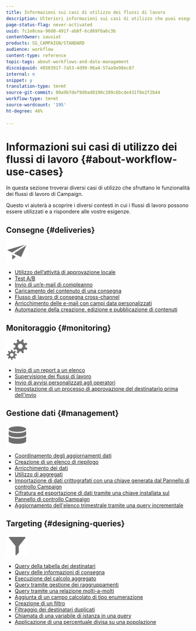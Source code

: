```yaml
---
title: Informazioni sui casi di utilizzo dei flussi di lavoro
description: Ulteriori informazioni sui casi di utilizzo che puoi eseguire utilizzando i flussi di lavoro Campaign Classic.
page-status-flag: never-activated
uuid: 7c1e8cea-90d0-491f-ab8f-6cd69f8a6c3b
contentOwner: sauviat
products: SG_CAMPAIGN/STANDARD
audience: workflow
content-type: reference
topic-tags: about-workflows-and-data-management
discoiquuid: 40503917-7a53-4d99-96a4-57aa9e98ec87
internal: n
snippet: y
translation-type: tm+mt
source-git-commit: 00a9b7def9d0ad0190c389c6bcde431f8e2f2b44
workflow-type: tm+mt
source-wordcount: '195'
ht-degree: 46%

---
```



# Informazioni sui casi di utilizzo dei flussi di lavoro {#about-workflow-use-cases}

In questa sezione troverai diversi casi di utilizzo che sfruttano le funzionalità dei flussi di lavoro di Campaign.

Questo vi aiuterà a scoprire i diversi contesti in cui i flussi di lavoro possono essere utilizzati e a rispondere alle vostre esigenze.

## Consegne {#deliveries}

<img src="assets/do-not-localize/icon_send.svg" width="60px">

* [Utilizzo dell’attività di approvazione locale](../../workflow/using/using-the-local-approval-activity.md)
* [Test A/B](../../workflow/using/a-b-testing.md)
* [Invio di un’e-mail di compleanno](../../workflow/using/sending-a-birthday-email.md)
* [Caricamento del contenuto di una consegna](../../workflow/using/loading-delivery-content.md)
* [Flusso di lavoro di consegna cross-channel](../../workflow/using/cross-channel-delivery-workflow.md)
* [Arricchimento delle e-mail con campi data personalizzati](../../workflow/using/email-enrichment-with-custom-date-fields.md)
* [Automazione della creazione, edizione e pubblicazione di contenuti](../../delivery/using/automating-via-workflows.md#examples)

## Monitoraggio {#monitoring}

<img src="assets/do-not-localize/icon_monitoring.svg" width="60px">

* [Invio di un report a un elenco](../../workflow/using/sending-a-report-to-a-list.md)
* [Supervisione dei flussi di lavoro](../../workflow/using/supervising-workflows.md)
* [Invio di avvisi personalizzati agli operatori](../../workflow/using/sending-personalized-alerts-to-operators.md)
* [Impostazione di un processo di approvazione del destinatario prima dell&#39;invio](../../workflow/using/using-the-local-approval-activity.md)

## Gestione dati {#management}

<img src="assets/do-not-localize/icon_manage.svg" width="60px">

* [Coordinamento degli aggiornamenti dati](../../workflow/using/coordinating-data-updates.md)
* [Creazione di un elenco di riepilogo](../../workflow/using/creating-a-summary-list.md)
* [Arricchimento dei dati](../../workflow/using/enriching-data.md)
* [Utilizzo di aggregati](../../workflow/using/using-aggregates.md)
* [Importazione di dati crittografati con una chiave generata dal Pannello di controllo Campaign](../../workflow/using/importing-data.md#use-case-gpg-decrypt)
* [Cifratura ed esportazione di dati tramite una chiave installata sul Pannello di controllo Campaign](../../workflow/using/how-to-use-workflow-data.md#use-case-gpg-encrypt)
* [Aggiornamento dell&#39;elenco trimestrale tramite una query incrementale](../../workflow/using/quarterly-list-update.md)

## Targeting {#designing-queries}

<img src="assets/do-not-localize/icon_filter.svg" width="60px">

* [Query della tabella dei destinatari](../../workflow/using/querying-recipient-table.md)
* [Query delle informazioni di consegna](../../workflow/using/querying-delivery-information.md)
* [Esecuzione del calcolo aggregato](../../workflow/using/performing-aggregate-computing.md)
* [Query tramite gestione dei raggruppamenti](../../workflow/using/querying-using-grouping-management.md)
* [Query tramite una relazione molti-a-molti](../../workflow/using/querying-using-many-to-many-relationship.md)
* [Aggiunta di un campo calcolato di tipo enumerazione](../../workflow/using/adding-enumeration-type-calculated-field.md)
* [Creazione di un filtro](../../workflow/using/creating-a-filter.md)
* [Filtraggio dei destinatari duplicati](../../workflow/using/filtering-duplicated-recipients.md)
* [Chiamata di una variabile di istanza in una query](../../workflow/using/javascript-scripts-and-templates.md#calling-an-instance-variable-in-a-query)
* [Applicazione di una percentuale divisa su una popolazione](../../workflow/using/javascript-scripts-and-templates.md#example)
